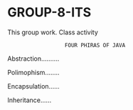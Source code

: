 # GROUP-8-ITS
This group work. Class activity


                      FOUR PHIRAS OF JAVA

Abstraction..........

Polimophism........

Encapsulation......

Inheritance......
